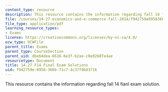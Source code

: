 ```yaml
---
content_type: resource
description: This resource contains the information regarding fall 14 fianl exam solution.
file: /courses/14-27-economics-and-e-commerce-fall-2014/f942759e6958366b71c74c37f9b83716_MIT14_27F14_FinalSol_2014.pdf
file_type: application/pdf
learning_resource_types:
- Exams
license: https://creativecommons.org/licenses/by-nc-sa/4.0/
ocw_type: OCWFile
parent_title: Exams
parent_type: CourseSection
parent_uid: dbe64dea-6616-6e3f-b2ae-c0a92607e4ae
resourcetype: Document
title: 14.27 F14 Final Exam Solutions
uid: f942759e-6958-366b-71c7-4c37f9b83716
---
```

This resource contains the information regarding fall 14 fianl exam solution.